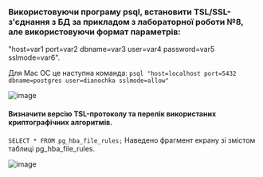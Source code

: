 ### Використовуючи програму psql, встановити TSL/SSL-з'єднання з БД за прикладом з лабораторної роботи №8, але використовуючи формат параметрів:

"host=var1 port=var2 dbname=var3 user=var4 password=var5 sslmode=var6".

Для Мас ОС це наступна команда:
`psql "host=localhost port=5432 dbname=postgres user=dianochka sslmode=allow"`

![image](https://user-images.githubusercontent.com/56130345/207892099-c1b578b4-a856-4185-8abb-780f3cbc0771.png)

#### Визначити версію TSL-протоколу та перелік використаних криптографічних алгоритмів.

`SELECT * FROM pg_hba_file_rules;`
Наведено фрагмент екрану зі змістом таблиці pg_hba_file_rules.

![image](https://user-images.githubusercontent.com/56130345/207892676-d14f0aba-ad83-4241-a826-acb53748e8b3.png)

